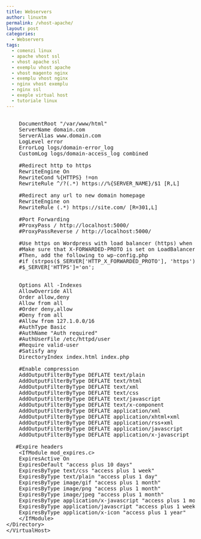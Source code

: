 ```yaml
---
title: Webservers
author: linuxtm
permalink: /vhost-apache/
layout: post
categories:
  - Webservers
tags:
  - comenzi linux
  - apache vhost ssl 
  - vhost apache ssl
  - exemplu vhost apache
  - vhost magento nginx
  - exemplu vhost nginx
  - nginx vhost exemplu
  - nginx ssl
  - exeple virtual host
  - tutoriale linux
---
```


<pre>
<VirtualHost *:80>
    DocumentRoot "/var/www/html"
    ServerName domain.com
    ServerAlias www.domain.com
    LogLevel error
    ErrorLog logs/domain-error_log
    CustomLog logs/domain-access_log combined

    #Redirect http to https
    RewriteEngine On
    RewriteCond %{HTTPS} !=on
    RewriteRule ^/?(.*) https://%{SERVER_NAME}/$1 [R,L]
    
    #Redirect any url to new domain homepage
    RewriteEngine on
    RewriteRule (.*) https://site.com/ [R=301,L]

    #Port Forwarding
    #ProxyPass / http://localhost:5000/
    #ProxyPassReverse / http://localhost:5000/
    
    #Use https on Wordpress with load balancer (https) when Wordpress server uses http
    #Make sure that X-FORWARDED-PROTO is set on LoadBalancer.
    #Then, add the following to wp-config.php
    #if (strpos($_SERVER['HTTP_X_FORWARDED_PROTO'], 'https') !== false)
    #$_SERVER['HTTPS']='on';
    
<Directory "/var/www/html">
    Options All -Indexes
    AllowOverride All
    Order allow,deny
    Allow from all
    #Order deny,allow
    #Deny from all
    #Allow from 127.1.0.0/16
    #AuthType Basic
    #AuthName "Auth required"
    #AuthUserFile /etc/httpd/user
    #Require valid-user
    #Satisfy any
    DirectoryIndex index.html index.php
    
    #Enable compression
    AddOutputFilterByType DEFLATE text/plain
    AddOutputFilterByType DEFLATE text/html
    AddOutputFilterByType DEFLATE text/xml
    AddOutputFilterByType DEFLATE text/css
    AddOutputFilterByType DEFLATE text/javascript
    AddOutputFilterByType DEFLATE text/x-component
    AddOutputFilterByType DEFLATE application/xml
    AddOutputFilterByType DEFLATE application/xhtml+xml
    AddOutputFilterByType DEFLATE application/rss+xml
    AddOutputFilterByType DEFLATE application/javascript
    AddOutputFilterByType DEFLATE application/x-javascript
    
   #Expire headers
    &lt;IfModule mod_expires.c>
    ExpiresActive On
    ExpiresDefault "access plus 10 days"
    ExpiresByType text/css "access plus 1 week"
    ExpiresByType text/plain "access plus 1 day"
    ExpiresByType image/gif "access plus 1 month"
    ExpiresByType image/png "access plus 1 month"
    ExpiresByType image/jpeg "access plus 1 month"
    ExpiresByType application/x-javascript "access plus 1 month"
    ExpiresByType application/javascript "access plus 1 week"
    ExpiresByType application/x-icon "access plus 1 year"
    &lt;/IfModule>
&lt;/Directory>
&lt;/VirtualHost>
</pre>
